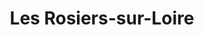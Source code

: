---
title: Les Rosiers-sur-Loire
url: /les-rosiers-sur-loire/
latitude: 47.352
longitude: -0.225
---